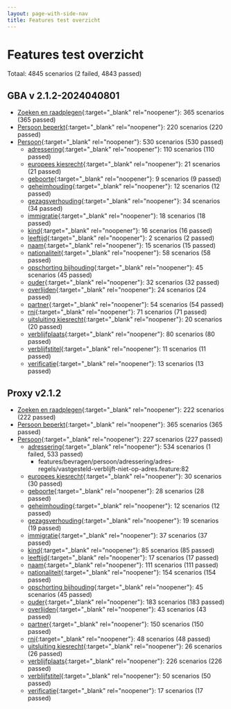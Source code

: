 ```yaml
---
layout: page-with-side-nav
title: Features test overzicht
---
```

# Features test overzicht

Totaal: 4845 scenarios (2 failed, 4843 passed)

## GBA v    2.1.2-2024040801

- [Zoeken en raadplegen](./test-report-zoeken-en-raadplegen-gba.html){:target="_blank" rel="noopener"}: 365 scenarios (365 passed)
- [Persoon beperkt](./test-report-persoon-beperkt-gba.html){:target="_blank" rel="noopener"}: 220 scenarios (220 passed)
- [Persoon](./test-report-persoon-gba.html){:target="_blank" rel="noopener"}: 530 scenarios (530 passed)
  - [adressering](./test-report-persoon-adressering-gba.html){:target="_blank" rel="noopener"}: 110 scenarios (110 passed)
  - [europees kiesrecht](./test-report-persoon-europees-kiesrecht-gba.html){:target="_blank" rel="noopener"}: 21 scenarios (21 passed)
  - [geboorte](./test-report-persoon-geboorte-gba.html){:target="_blank" rel="noopener"}: 9 scenarios (9 passed)
  - [geheimhouding](./test-report-persoon-geheimhouding-gba.html){:target="_blank" rel="noopener"}: 12 scenarios (12 passed)
  - [gezagsverhouding](./test-report-persoon-gezagsverhouding-gba.html){:target="_blank" rel="noopener"}: 34 scenarios (34 passed)
  - [immigratie](./test-report-persoon-immigratie-gba.html){:target="_blank" rel="noopener"}: 18 scenarios (18 passed)
  - [kind](./test-report-persoon-kind-gba.html){:target="_blank" rel="noopener"}: 16 scenarios (16 passed)
  - [leeftijd](./test-report-persoon-leeftijd-gba.html){:target="_blank" rel="noopener"}: 2 scenarios (2 passed)
  - [naam](./test-report-persoon-naam-gba.html){:target="_blank" rel="noopener"}: 15 scenarios (15 passed)
  - [nationaliteit](./test-report-persoon-nationaliteit-gba.html){:target="_blank" rel="noopener"}: 58 scenarios (58 passed)
  - [opschorting bijhouding](./test-report-persoon-opschorting-bijhouding-gba.html){:target="_blank" rel="noopener"}: 45 scenarios (45 passed)
  - [ouder](./test-report-persoon-ouder-gba.html){:target="_blank" rel="noopener"}: 32 scenarios (32 passed)
  - [overlijden](./test-report-persoon-overlijden-gba.html){:target="_blank" rel="noopener"}: 24 scenarios (24 passed)
  - [partner](./test-report-persoon-partner-gba.html){:target="_blank" rel="noopener"}: 54 scenarios (54 passed)
  - [rni](./test-report-persoon-rni-gba.html){:target="_blank" rel="noopener"}: 71 scenarios (71 passed)
  - [uitsluiting kiesrecht](./test-report-persoon-uitsluiting-kiesrecht-gba.html){:target="_blank" rel="noopener"}: 20 scenarios (20 passed)
  - [verblijfplaats](./test-report-persoon-verblijfplaats-gba.html){:target="_blank" rel="noopener"}: 80 scenarios (80 passed)
  - [verblijfstitel](./test-report-persoon-verblijfstitel-gba.html){:target="_blank" rel="noopener"}: 11 scenarios (11 passed)
  - [verificatie](./test-report-persoon-verificatie-gba.html){:target="_blank" rel="noopener"}: 13 scenarios (13 passed)


## Proxy v2.1.2

- [Zoeken en raadplegen](./test-report-zoeken-en-raadplegen.html){:target="_blank" rel="noopener"}: 222 scenarios (222 passed)
- [Persoon beperkt](./test-report-persoon-beperkt.html){:target="_blank" rel="noopener"}: 365 scenarios (365 passed)
- [Persoon](./test-report-persoon.html){:target="_blank" rel="noopener"}: 227 scenarios (227 passed)
  - [adressering](./test-report-persoon-adressering.html){:target="_blank" rel="noopener"}: 534 scenarios (1 failed, 533 passed)
    - features/bevragen/persoon/adressering/adres-regels/vastgesteld-verblijft-niet-op-adres.feature:82
  - [europees kiesrecht](./test-report-persoon-europees-kiesrecht.html){:target="_blank" rel="noopener"}: 30 scenarios (30 passed)
  - [geboorte](./test-report-persoon-geboorte.html){:target="_blank" rel="noopener"}: 28 scenarios (28 passed)
  - [geheimhouding](./test-report-persoon-geheimhouding.html){:target="_blank" rel="noopener"}: 12 scenarios (12 passed)
  - [gezagsverhouding](./test-report-persoon-gezagsverhouding.html){:target="_blank" rel="noopener"}: 19 scenarios (19 passed)
  - [immigratie](./test-report-persoon-immigratie.html){:target="_blank" rel="noopener"}: 37 scenarios (37 passed)
  - [kind](./test-report-persoon-kind.html){:target="_blank" rel="noopener"}: 85 scenarios (85 passed)
  - [leeftijd](./test-report-persoon-leeftijd.html){:target="_blank" rel="noopener"}: 17 scenarios (17 passed)
  - [naam](./test-report-persoon-naam.html){:target="_blank" rel="noopener"}: 111 scenarios (111 passed)
  - [nationaliteit](./test-report-persoon-nationaliteit.html){:target="_blank" rel="noopener"}: 154 scenarios (154 passed)
  - [opschorting bijhouding](./test-report-persoon-opschorting-bijhouding.html){:target="_blank" rel="noopener"}: 45 scenarios (45 passed)
  - [ouder](./test-report-persoon-ouder.html){:target="_blank" rel="noopener"}: 183 scenarios (183 passed)
  - [overlijden](./test-report-persoon-overlijden.html){:target="_blank" rel="noopener"}: 43 scenarios (43 passed)
  - [partner](./test-report-persoon-partner.html){:target="_blank" rel="noopener"}: 150 scenarios (150 passed)
  - [rni](./test-report-persoon-rni.html){:target="_blank" rel="noopener"}: 48 scenarios (48 passed)
  - [uitsluiting kiesrecht](./test-report-persoon-uitsluiting-kiesrecht.html){:target="_blank" rel="noopener"}: 26 scenarios (26 passed)
  - [verblijfplaats](./test-report-persoon-verblijfplaats.html){:target="_blank" rel="noopener"}: 226 scenarios (226 passed)
  - [verblijfstitel](./test-report-persoon-verblijfstitel.html){:target="_blank" rel="noopener"}: 50 scenarios (50 passed)
  - [verificatie](./test-report-persoon-verificatie.html){:target="_blank" rel="noopener"}: 17 scenarios (17 passed)
